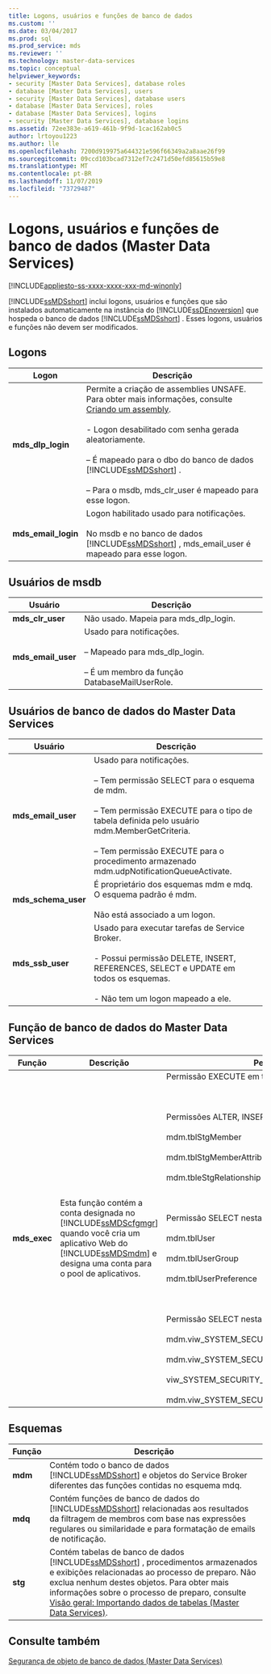 ```yaml
---
title: Logons, usuários e funções de banco de dados
ms.custom: ''
ms.date: 03/04/2017
ms.prod: sql
ms.prod_service: mds
ms.reviewer: ''
ms.technology: master-data-services
ms.topic: conceptual
helpviewer_keywords:
- security [Master Data Services], database roles
- database [Master Data Services], users
- security [Master Data Services], database users
- database [Master Data Services], roles
- database [Master Data Services], logins
- security [Master Data Services], database logins
ms.assetid: 72ee383e-a619-461b-9f9d-1cac162ab0c5
author: lrtoyou1223
ms.author: lle
ms.openlocfilehash: 7200d919975a644321e596f66349a2a8aae26f99
ms.sourcegitcommit: 09ccd103bcad7312ef7c2471d50efd85615b59e8
ms.translationtype: MT
ms.contentlocale: pt-BR
ms.lasthandoff: 11/07/2019
ms.locfileid: "73729487"
---
```

# <a name="database-logins-users-and-roles-master-data-services"></a>Logons, usuários e funções de banco de dados (Master Data Services)

[!INCLUDE[appliesto-ss-xxxx-xxxx-xxx-md-winonly](../includes/appliesto-ss-xxxx-xxxx-xxx-md-winonly.md)]

  [!INCLUDE[ssMDSshort](../includes/ssmdsshort-md.md)] inclui logons, usuários e funções que são instalados automaticamente na instância do [!INCLUDE[ssDEnoversion](../includes/ssdenoversion-md.md)] que hospeda o banco de dados [!INCLUDE[ssMDSshort](../includes/ssmdsshort-md.md)] . Esses logons, usuários e funções não devem ser modificados.  
  
## <a name="logins"></a>Logons  
  
|Logon|Descrição|  
|-----------|-----------------|  
|**mds_dlp_login**|Permite a criação de assemblies UNSAFE. Para obter mais informações, consulte [Criando um assembly](../relational-databases/clr-integration/assemblies/creating-an-assembly.md).<br /><br /> \- Logon desabilitado com senha gerada aleatoriamente.<br /><br /> – É mapeado para o dbo do banco de dados [!INCLUDE[ssMDSshort](../includes/ssmdsshort-md.md)] .<br /><br /> – Para o msdb, mds_clr_user é mapeado para esse logon.|  
|**mds_email_login**|Logon habilitado usado para notificações.<br /><br /> No msdb e no banco de dados [!INCLUDE[ssMDSshort](../includes/ssmdsshort-md.md)] , mds_email_user é mapeado para esse logon.|  
  
## <a name="msdb-users"></a>Usuários de msdb  
  
|Usuário|Descrição|  
|----------|-----------------|  
|**mds_clr_user**|Não usado. Mapeia para mds_dlp_login.|  
|**mds_email_user**|Usado para notificações.<br /><br /> – Mapeado para mds_dlp_login.<br /><br /> – É um membro da função DatabaseMailUserRole.|  
  
## <a name="master-data-services-database-users"></a>Usuários de banco de dados do Master Data Services  
  
|Usuário|Descrição|  
|----------|-----------------|  
|**mds_email_user**|Usado para notificações.<br /><br /> – Tem permissão SELECT para o esquema de mdm.<br /><br /> – Tem permissão EXECUTE para o tipo de tabela definida pelo usuário mdm.MemberGetCriteria.<br /><br /> – Tem permissão EXECUTE para o procedimento armazenado mdm.udpNotificationQueueActivate.|  
|**mds_schema_user**|É proprietário dos esquemas mdm e mdq. O esquema padrão é mdm.<br /><br /> Não está associado a um logon.|  
|**mds_ssb_user**|Usado para executar tarefas de Service Broker.<br /><br /> \- Possui permissão DELETE, INSERT, REFERENCES, SELECT e UPDATE em todos os esquemas.<br /><br /> \- Não tem um logon mapeado a ele.|  
  
## <a name="master-data-services-database-role"></a>Função de banco de dados do Master Data Services  
  
|Função|Descrição|Permissões|  
|----------|-----------------|-----------------|  
|**mds_exec**|Esta função contém a conta designada no [!INCLUDE[ssMDScfgmgr](../includes/ssmdscfgmgr-md.md)] quando você cria um aplicativo Web do [!INCLUDE[ssMDSmdm](../includes/ssmdsmdm-md.md)] e designa uma conta para o pool de aplicativos.|Permissão EXECUTE em todos os esquemas.<br /><br /> <br /><br /> Permissões ALTER, INSERT e SELECT nestas tabelas:<br /><br /> mdm.tblStgMember<br /><br /> mdm.tblStgMemberAttribute<br /><br /> mdm.tbleStgRelationship<br /><br /> <br /><br /> Permissão SELECT nestas tabelas:<br /><br /> mdm.tblUser<br /><br /> mdm.tblUserGroup<br /><br /> mdm.tblUserPreference<br /><br /> <br /><br /> Permissão SELECT nestas exibições:<br /><br /> mdm.viw_SYSTEM_SECURITY_NAVIGATION<br /><br /> mdm.viw_SYSTEM_SECURITY_ROLE_ACCCESSCONTROL<br /><br /> viw_SYSTEM_SECURITY_ROLE_ACCCESSCONTROL<br /><br /> mdm.viw_SYSTEM_SECURITY_USER_MODEL|  
  
## <a name="schemas"></a>Esquemas  
  
|Função|Descrição|  
|----------|-----------------|  
|**mdm**|Contém todo o banco de dados [!INCLUDE[ssMDSshort](../includes/ssmdsshort-md.md)] e objetos do Service Broker diferentes das funções contidas no esquema mdq.|  
|**mdq**|Contém funções de banco de dados do [!INCLUDE[ssMDSshort](../includes/ssmdsshort-md.md)] relacionadas aos resultados da filtragem de membros com base nas expressões regulares ou similaridade e para formatação de emails de notificação.|  
|**stg**|Contém tabelas de banco de dados [!INCLUDE[ssMDSshort](../includes/ssmdsshort-md.md)] , procedimentos armazenados e exibições relacionadas ao processo de preparo. Não exclua nenhum destes objetos. Para obter mais informações sobre o processo de preparo, consulte [Visão geral: Importando dados de tabelas &#40;Master Data Services&#41;](../master-data-services/overview-importing-data-from-tables-master-data-services.md).|  
  
## <a name="see-also"></a>Consulte também  
 [Segurança de objeto de banco de dados &#40;Master Data Services&#41;](../master-data-services/database-object-security-master-data-services.md)  
  
  
